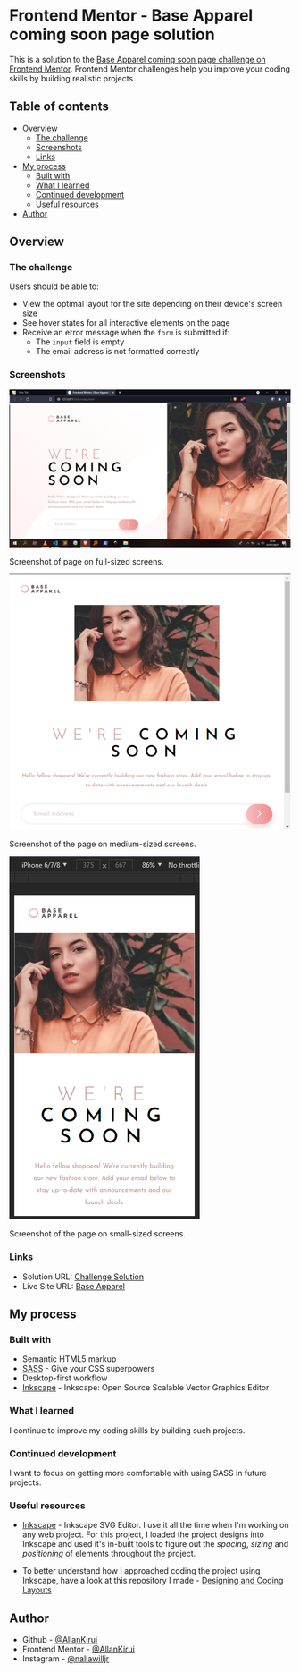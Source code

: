 # Frontend Mentor - Base Apparel coming soon page solution

This is a solution to the [Base Apparel coming soon page challenge on Frontend Mentor](https://www.frontendmentor.io/challenges/base-apparel-coming-soon-page-5d46b47f8db8a7063f9331a0). Frontend Mentor challenges help you improve your coding skills by building realistic projects.

## Table of contents

-  [Overview](#overview)
   -  [The challenge](#the-challenge)
   -  [Screenshots](#screenshots)
   -  [Links](#links)
-  [My process](#my-process)
   -  [Built with](#built-with)
   -  [What I learned](#what-i-learned)
   -  [Continued development](#continued-development)
   -  [Useful resources](#useful-resources)
-  [Author](#author)

## Overview

### The challenge

Users should be able to:

-  View the optimal layout for the site depending on their device's screen size
-  See hover states for all interactive elements on the page
-  Receive an error message when the `form` is submitted if:
   -  The `input` field is empty
   -  The email address is not formatted correctly

### Screenshots

![](./img/markdown_images/1.png)

Screenshot of page on full-sized screens.

![](./img/markdown_images/2.png)

Screenshot of the page on medium-sized screens.

![](./img/markdown_images/3.png)

Screenshot of the page on small-sized screens.

### Links

-  Solution URL: [Challenge Solution](https://www.frontendmentor.io/solutions/desktopfirst-workflow-using-sass-guide-to-coding-challenges-included-Wj3J60OtM)
-  Live Site URL: [Base Apparel](https://allankirui.github.io/Base-Apparel)

## My process

### Built with

-  Semantic HTML5 markup
-  [SASS](https://sass-lang.com/) - Give your CSS superpowers
-  Desktop-first workflow
-  [Inkscape](https://inkscape.org) - Inkscape: Open Source Scalable Vector Graphics Editor

### What I learned

I continue to improve my coding skills by building such projects.

### Continued development

I want to focus on getting more comfortable with using SASS in future projects.

### Useful resources

-  [Inkscape](https://inkscape.org) - Inkscape SVG Editor. I use it all the time when I'm working on any web project. For this project, I loaded the project designs into Inkscape and used it's in-built tools to figure out the _spacing_, _sizing_ and _positioning_ of elements throughout the project.

-  To better understand how I approached coding the project using Inkscape, have a look at this repository I made - [Designing and Coding Layouts](https://github.com/AllanKirui/designing-and-coding-layouts)

## Author

-  Github - [@AllanKirui](https://www.github.com/AllanKirui)
-  Frontend Mentor - [@AllanKirui](https://www.frontendmentor.io/profile/AllanKirui)
-  Instagram - [@nallawilljr](https://www.instagram.com/nallawilljr)

